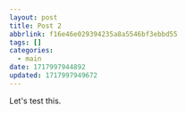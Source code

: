 ```yaml
---
layout: post
title: Post 2
abbrlink: f16e46e029394235a8a5546bf3ebbd55
tags: []
categories:
  - main
date: 1717997944892
updated: 1717997949672
---
```


Let's test this.
